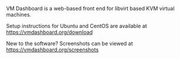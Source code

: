 VM Dashboard is a web-based front end for libvirt based KVM virtual machines.

Setup instructions for Ubuntu and CentOS are available at https://vmdashboard.org/download

New to the software? Screenshots can be viewed at https://vmdashboard.org/screenshots
